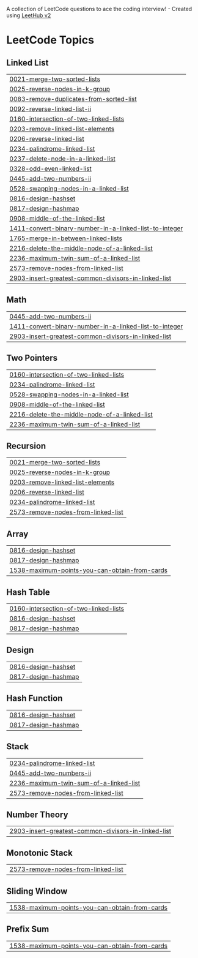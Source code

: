 A collection of LeetCode questions to ace the coding interview! - Created using [LeetHub v2](https://github.com/arunbhardwaj/LeetHub-2.0)
<!---LeetCode Topics Start-->
# LeetCode Topics
## Linked List
|  |
| ------- |
| [0021-merge-two-sorted-lists](https://github.com/Maniac1769/Leetcode/tree/master/0021-merge-two-sorted-lists) |
| [0025-reverse-nodes-in-k-group](https://github.com/Maniac1769/Leetcode/tree/master/0025-reverse-nodes-in-k-group) |
| [0083-remove-duplicates-from-sorted-list](https://github.com/Maniac1769/Leetcode/tree/master/0083-remove-duplicates-from-sorted-list) |
| [0092-reverse-linked-list-ii](https://github.com/Maniac1769/Leetcode/tree/master/0092-reverse-linked-list-ii) |
| [0160-intersection-of-two-linked-lists](https://github.com/Maniac1769/Leetcode/tree/master/0160-intersection-of-two-linked-lists) |
| [0203-remove-linked-list-elements](https://github.com/Maniac1769/Leetcode/tree/master/0203-remove-linked-list-elements) |
| [0206-reverse-linked-list](https://github.com/Maniac1769/Leetcode/tree/master/0206-reverse-linked-list) |
| [0234-palindrome-linked-list](https://github.com/Maniac1769/Leetcode/tree/master/0234-palindrome-linked-list) |
| [0237-delete-node-in-a-linked-list](https://github.com/Maniac1769/Leetcode/tree/master/0237-delete-node-in-a-linked-list) |
| [0328-odd-even-linked-list](https://github.com/Maniac1769/Leetcode/tree/master/0328-odd-even-linked-list) |
| [0445-add-two-numbers-ii](https://github.com/Maniac1769/Leetcode/tree/master/0445-add-two-numbers-ii) |
| [0528-swapping-nodes-in-a-linked-list](https://github.com/Maniac1769/Leetcode/tree/master/0528-swapping-nodes-in-a-linked-list) |
| [0816-design-hashset](https://github.com/Maniac1769/Leetcode/tree/master/0816-design-hashset) |
| [0817-design-hashmap](https://github.com/Maniac1769/Leetcode/tree/master/0817-design-hashmap) |
| [0908-middle-of-the-linked-list](https://github.com/Maniac1769/Leetcode/tree/master/0908-middle-of-the-linked-list) |
| [1411-convert-binary-number-in-a-linked-list-to-integer](https://github.com/Maniac1769/Leetcode/tree/master/1411-convert-binary-number-in-a-linked-list-to-integer) |
| [1765-merge-in-between-linked-lists](https://github.com/Maniac1769/Leetcode/tree/master/1765-merge-in-between-linked-lists) |
| [2216-delete-the-middle-node-of-a-linked-list](https://github.com/Maniac1769/Leetcode/tree/master/2216-delete-the-middle-node-of-a-linked-list) |
| [2236-maximum-twin-sum-of-a-linked-list](https://github.com/Maniac1769/Leetcode/tree/master/2236-maximum-twin-sum-of-a-linked-list) |
| [2573-remove-nodes-from-linked-list](https://github.com/Maniac1769/Leetcode/tree/master/2573-remove-nodes-from-linked-list) |
| [2903-insert-greatest-common-divisors-in-linked-list](https://github.com/Maniac1769/Leetcode/tree/master/2903-insert-greatest-common-divisors-in-linked-list) |
## Math
|  |
| ------- |
| [0445-add-two-numbers-ii](https://github.com/Maniac1769/Leetcode/tree/master/0445-add-two-numbers-ii) |
| [1411-convert-binary-number-in-a-linked-list-to-integer](https://github.com/Maniac1769/Leetcode/tree/master/1411-convert-binary-number-in-a-linked-list-to-integer) |
| [2903-insert-greatest-common-divisors-in-linked-list](https://github.com/Maniac1769/Leetcode/tree/master/2903-insert-greatest-common-divisors-in-linked-list) |
## Two Pointers
|  |
| ------- |
| [0160-intersection-of-two-linked-lists](https://github.com/Maniac1769/Leetcode/tree/master/0160-intersection-of-two-linked-lists) |
| [0234-palindrome-linked-list](https://github.com/Maniac1769/Leetcode/tree/master/0234-palindrome-linked-list) |
| [0528-swapping-nodes-in-a-linked-list](https://github.com/Maniac1769/Leetcode/tree/master/0528-swapping-nodes-in-a-linked-list) |
| [0908-middle-of-the-linked-list](https://github.com/Maniac1769/Leetcode/tree/master/0908-middle-of-the-linked-list) |
| [2216-delete-the-middle-node-of-a-linked-list](https://github.com/Maniac1769/Leetcode/tree/master/2216-delete-the-middle-node-of-a-linked-list) |
| [2236-maximum-twin-sum-of-a-linked-list](https://github.com/Maniac1769/Leetcode/tree/master/2236-maximum-twin-sum-of-a-linked-list) |
## Recursion
|  |
| ------- |
| [0021-merge-two-sorted-lists](https://github.com/Maniac1769/Leetcode/tree/master/0021-merge-two-sorted-lists) |
| [0025-reverse-nodes-in-k-group](https://github.com/Maniac1769/Leetcode/tree/master/0025-reverse-nodes-in-k-group) |
| [0203-remove-linked-list-elements](https://github.com/Maniac1769/Leetcode/tree/master/0203-remove-linked-list-elements) |
| [0206-reverse-linked-list](https://github.com/Maniac1769/Leetcode/tree/master/0206-reverse-linked-list) |
| [0234-palindrome-linked-list](https://github.com/Maniac1769/Leetcode/tree/master/0234-palindrome-linked-list) |
| [2573-remove-nodes-from-linked-list](https://github.com/Maniac1769/Leetcode/tree/master/2573-remove-nodes-from-linked-list) |
## Array
|  |
| ------- |
| [0816-design-hashset](https://github.com/Maniac1769/Leetcode/tree/master/0816-design-hashset) |
| [0817-design-hashmap](https://github.com/Maniac1769/Leetcode/tree/master/0817-design-hashmap) |
| [1538-maximum-points-you-can-obtain-from-cards](https://github.com/Maniac1769/Leetcode/tree/master/1538-maximum-points-you-can-obtain-from-cards) |
## Hash Table
|  |
| ------- |
| [0160-intersection-of-two-linked-lists](https://github.com/Maniac1769/Leetcode/tree/master/0160-intersection-of-two-linked-lists) |
| [0816-design-hashset](https://github.com/Maniac1769/Leetcode/tree/master/0816-design-hashset) |
| [0817-design-hashmap](https://github.com/Maniac1769/Leetcode/tree/master/0817-design-hashmap) |
## Design
|  |
| ------- |
| [0816-design-hashset](https://github.com/Maniac1769/Leetcode/tree/master/0816-design-hashset) |
| [0817-design-hashmap](https://github.com/Maniac1769/Leetcode/tree/master/0817-design-hashmap) |
## Hash Function
|  |
| ------- |
| [0816-design-hashset](https://github.com/Maniac1769/Leetcode/tree/master/0816-design-hashset) |
| [0817-design-hashmap](https://github.com/Maniac1769/Leetcode/tree/master/0817-design-hashmap) |
## Stack
|  |
| ------- |
| [0234-palindrome-linked-list](https://github.com/Maniac1769/Leetcode/tree/master/0234-palindrome-linked-list) |
| [0445-add-two-numbers-ii](https://github.com/Maniac1769/Leetcode/tree/master/0445-add-two-numbers-ii) |
| [2236-maximum-twin-sum-of-a-linked-list](https://github.com/Maniac1769/Leetcode/tree/master/2236-maximum-twin-sum-of-a-linked-list) |
| [2573-remove-nodes-from-linked-list](https://github.com/Maniac1769/Leetcode/tree/master/2573-remove-nodes-from-linked-list) |
## Number Theory
|  |
| ------- |
| [2903-insert-greatest-common-divisors-in-linked-list](https://github.com/Maniac1769/Leetcode/tree/master/2903-insert-greatest-common-divisors-in-linked-list) |
## Monotonic Stack
|  |
| ------- |
| [2573-remove-nodes-from-linked-list](https://github.com/Maniac1769/Leetcode/tree/master/2573-remove-nodes-from-linked-list) |
## Sliding Window
|  |
| ------- |
| [1538-maximum-points-you-can-obtain-from-cards](https://github.com/Maniac1769/Leetcode/tree/master/1538-maximum-points-you-can-obtain-from-cards) |
## Prefix Sum
|  |
| ------- |
| [1538-maximum-points-you-can-obtain-from-cards](https://github.com/Maniac1769/Leetcode/tree/master/1538-maximum-points-you-can-obtain-from-cards) |
<!---LeetCode Topics End-->